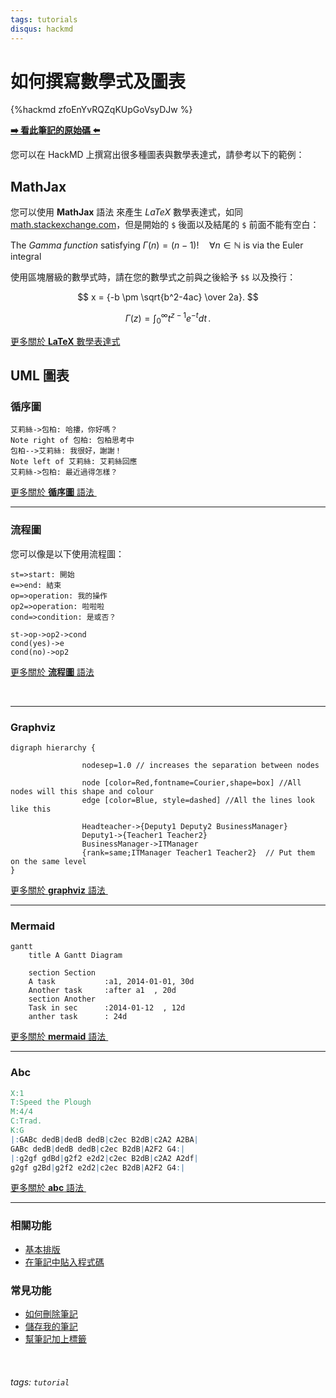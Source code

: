 ```yaml
---
tags: tutorials
disqus: hackmd
---
```

如何撰寫數學式及圖表
===

{%hackmd zfoEnYvRQZqKUpGoVsyDJw %}

**[:arrow_right: 看此筆記的原始碼 :arrow_left:](/MathJax-and-UML-tw?both)**

您可以在 HackMD 上撰寫出很多種圖表與數學表達式，請參考以下的範例：

## MathJax

您可以使用 **MathJax** 語法 來產生 *LaTeX* 數學表達式，如同 [math.stackexchange.com](http://math.stackexchange.com/)，但是開始的 `$` 後面以及結尾的 `$` 前面不能有空白：

The *Gamma function* satisfying $\Gamma(n) = (n-1)!\quad\forall n\in\mathbb N$ is via the Euler integral

使用區塊層級的數學式時，請在您的數學式之前與之後給予 `$$` 以及換行：

$$
x = {-b \pm \sqrt{b^2-4ac} \over 2a}.
$$

$$
\Gamma(z) = \int_0^\infty t^{z-1}e^{-t}dt\,.
$$

[更多關於 **LaTeX** 數學表達式 <i class="fa fa-external-link"></i>](http://meta.math.stackexchange.com/questions/5020/mathjax-basic-tutorial-and-quick-reference)

UML 圖表
---
### 循序圖

```sequence
艾莉絲->包柏: 哈摟，你好嗎？
Note right of 包柏: 包柏思考中
包柏-->艾莉絲: 我很好，謝謝！
Note left of 艾莉絲: 艾莉絲回應
艾莉絲->包柏: 最近過得怎樣？
```
[更多關於 **循序圖** 語法 <i class="fa fa-external-link"></i>](http://bramp.github.io/js-sequence-diagrams/)
&nbsp;
&nbsp;

---

### 流程圖

您可以像是以下使用流程圖：
```flow
st=>start: 開始
e=>end: 結束
op=>operation: 我的操作
op2=>operation: 啦啦啦
cond=>condition: 是或否？

st->op->op2->cond
cond(yes)->e
cond(no)->op2
```


[更多關於 **流程圖** 語法 <i class="fa fa-external-link"></i>](http://adrai.github.io/flowchart.js/)

&nbsp;
&nbsp;

---

### Graphviz
```graphviz
digraph hierarchy {

                nodesep=1.0 // increases the separation between nodes
                
                node [color=Red,fontname=Courier,shape=box] //All nodes will this shape and colour
                edge [color=Blue, style=dashed] //All the lines look like this

                Headteacher->{Deputy1 Deputy2 BusinessManager}
                Deputy1->{Teacher1 Teacher2}
                BusinessManager->ITManager
                {rank=same;ITManager Teacher1 Teacher2}  // Put them on the same level
}
```
[更多關於 **graphviz** 語法 <i class="fa fa-external-link"></i>](http://www.tonyballantyne.com/graphs.html)
&nbsp;
&nbsp;

---


### Mermaid
```mermaid
gantt
    title A Gantt Diagram

    section Section
    A task           :a1, 2014-01-01, 30d
    Another task     :after a1  , 20d
    section Another
    Task in sec      :2014-01-12  , 12d
    anther task      : 24d
```
[更多關於 **mermaid** 語法 <i class="fa fa-external-link"></i>](http://mermaid-js.github.io/mermaid)
&nbsp;
&nbsp;

---


### Abc
```abc
X:1
T:Speed the Plough
M:4/4
C:Trad.
K:G
|:GABc dedB|dedB dedB|c2ec B2dB|c2A2 A2BA|
GABc dedB|dedB dedB|c2ec B2dB|A2F2 G4:|
|:g2gf gdBd|g2f2 e2d2|c2ec B2dB|c2A2 A2df|
g2gf g2Bd|g2f2 e2d2|c2ec B2dB|A2F2 G4:|
```
[更多關於 **abc** 語法 <i class="fa fa-external-link"></i>](http://abcnotation.com/learn)
&nbsp;
&nbsp;

---
### 相關功能
- [基本排版](https://hackmd.io/s/B1CII--57)
- [在筆記中貼入程式碼](https://hackmd.io/s/Hk8sclbq7) 
### 常見功能
- [如何刪除筆記](https://hackmd.io/s/rJrvQDm97) 
- [儲存我的筆記](https://hackmd.io/s/HkDYdjLcX) 
- [幫筆記加上標籤](https://hackmd.io/s/S1wjouv5X) 

&nbsp;
###### tags: `tutorial`